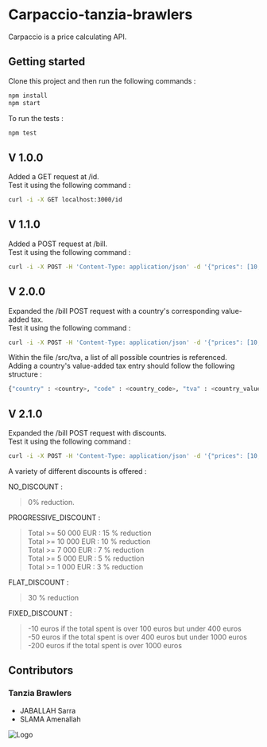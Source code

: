 ﻿# Carpaccio-tanzia-brawlers
Carpaccio is a price calculating API.

## Getting started
Clone this project and then run the following commands : 
```bash
npm install
npm start
```
To run the tests : 
```bash
npm test
```

## V 1.0.0
Added a GET request at /id.  
Test it using the following command :
```bash
curl -i -X GET localhost:3000/id
```

## V 1.1.0
Added a POST request at /bill.  
Test it using the following command :
```bash
curl -i -X POST -H 'Content-Type: application/json' -d '{"prices": [10,20], "quantities" : [1,2]}' localhost:3000/bill
```

## V 2.0.0
Expanded the /bill POST request with a country's corresponding value-added tax.  
Test it using the following command :
```bash
curl -i -X POST -H 'Content-Type: application/json' -d '{"prices": [10,20], "quantities" : [1,2], "country" : "FR"}' localhost:3000/bill
```
Within the file /src/tva, a list of all possible countries is referenced.  
Adding a country's value-added tax entry should follow the following structure :
```bash
{"country" : <country>, "code" : <country_code>, "tva" : <country_values_added_tax_in_decimal_format> }
```
## V 2.1.0
Expanded the /bill POST request with discounts.  
Test it using the following command :
```bash
curl -i -X POST -H 'Content-Type: application/json' -d '{"prices": [10,20], "quantities" : [1,2], "country" : "FR", "discount" : "FLAT_DISCOUNT"}' localhost:3000/bill
```
A variety of different discounts is offered :   
  
NO_DISCOUNT :  
>0% reduction.  
  
PROGRESSIVE_DISCOUNT :    
> Total >= 50 000 EUR : 15 % reduction  
> Total >= 10 000 EUR : 10 % reduction  
> Total >= 7 000 EUR : 7 % reduction    
> Total >= 5 000 EUR : 5 % reduction  
> Total >= 1 000 EUR : 3 % reduction  
  
FLAT_DISCOUNT :  
>30 % reduction  
  
FIXED_DISCOUNT :  
>-10 euros if the total spent is over 100 euros but under 400 euros    
>-50 euros if the total spent is over 400 euros but under 1000 euros    
>-200 euros if the total spent is over 1000 euros   

## Contributors
### Tanzia Brawlers 
* JABALLAH Sarra
* SLAMA Amenallah

![Logo](https://images-wixmp-ed30a86b8c4ca887773594c2.wixmp.com/f/0554b65d-9724-4e7d-a7b6-d0222239baeb/d6reh68-e1d5deb9-49e8-4ca2-b570-67fda7ef839f.jpg?token=eyJ0eXAiOiJKV1QiLCJhbGciOiJIUzI1NiJ9.eyJzdWIiOiJ1cm46YXBwOiIsImlzcyI6InVybjphcHA6Iiwib2JqIjpbW3sicGF0aCI6IlwvZlwvMDU1NGI2NWQtOTcyNC00ZTdkLWE3YjYtZDAyMjIyMzliYWViXC9kNnJlaDY4LWUxZDVkZWI5LTQ5ZTgtNGNhMi1iNTcwLTY3ZmRhN2VmODM5Zi5qcGcifV1dLCJhdWQiOlsidXJuOnNlcnZpY2U6ZmlsZS5kb3dubG9hZCJdfQ.ZxyMLjzPC4CmYivBWq-Z6oCnYzDu2d4vcbV1zjfF_QE)

